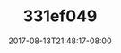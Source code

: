 ---
title: 331ef049
date: 2017-08-13T21:48:17-08:00
draft: false
location: Olympic Peninsula, WA
img_url: https://d17enza3bfujl8.cloudfront.net/331ef049.jpg
original_fn: ""
tags:
- Olympic Peninsula, WA
- landscapes

---